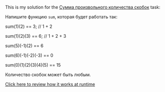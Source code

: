 This is my solution for the <a href="https://learn.javascript.ru/task/sum-many-brackets" target="_blank">Сумма произвольного количества скобок</a> task:

<p>Напишите функцию <code>sum</code>, которая будет работать так:</p>

sum(1)(2) == 3; // 1 + 2

sum(1)(2)(3) == 6; // 1 + 2 + 3

sum(5)(-1)(2) == 6

sum(6)(-1)(-2)(-3) == 0

sum(0)(1)(2)(3)(4)(5) == 15

Количество скобок может быть любым.
      
<a href="https://htmlpreview.github.io/?https://github.com/IgnatovDan/LearnJavascript_JS_DOM/blob/master/sum-many-brackets/index.html" target="_blank">Click here to review how it works at runtime</a>
